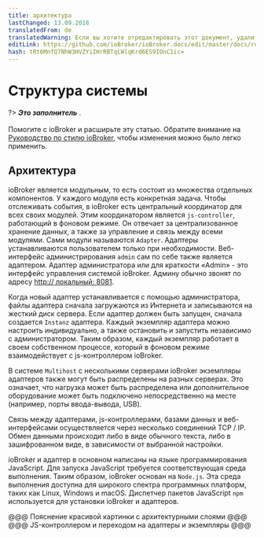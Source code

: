 ```yaml
---
title: архитектура
lastChanged: 13.09.2018
translatedFrom: de
translatedWarning: Если вы хотите отредактировать этот документ, удалите поле «translationFrom», в противном случае этот документ будет снова автоматически переведен
editLink: https://github.com/ioBroker/ioBroker.docs/edit/master/docs/ru/basics/architecture.md
hash: tRt6MnfQ7NhW3HVZYiIHrRBTqLWlqKrd6ES9IOnC1ic=
---
```

# Структура системы
?> ***Это заполнитель*** .<br><br> Помогите с ioBroker и расширьте эту статью. Обратите внимание на [Руководство по стилю ioBroker](https://www.iobroker.net/#de/documentation/community/styleguidedoc.md), чтобы изменения можно было легко применить.

## Архитектура
ioBroker является модульным, то есть состоит из множества отдельных компонентов. У каждого модуля есть конкретная задача. Чтобы отслеживать события, в ioBroker есть центральный координатор для всех своих модулей. Этим координатором является `js-controller`, работающий в фоновом режиме. Он отвечает за централизованное хранение данных, а также за управление и связь между всеми модулями. Сами модули называются `Adapter`. Адаптеры устанавливаются пользователем только при необходимости. Веб-интерфейс администрирования `admin` сам по себе также является адаптером. Адаптер администратора или для краткости «Admin» - это интерфейс управления системой ioBroker. Админу обычно звонят по адресу [http:// локальный: 8081](http://localhost:8081).

Когда новый адаптер устанавливается с помощью администратора, файлы адаптера сначала загружаются из Интернета и записываются на жесткий диск сервера. Если адаптер должен быть запущен, сначала создается `Instanz` адаптера. Каждый экземпляр адаптера можно настроить индивидуально, а также остановить и запустить независимо с администратором. Таким образом, каждый экземпляр работает в своем собственном процессе, который в фоновом режиме взаимодействует с js-контроллером ioBroker.

В системе `Multihost` с несколькими серверами ioBroker экземпляры адаптеров также могут быть распределены на разных серверах. Это означает, что нагрузка может быть распределена или дополнительное оборудование может быть подключено непосредственно на месте (например, порты ввода-вывода, USB).

Связь между адаптерами, js-контроллерами, базами данных и веб-интерфейсами осуществляется через несколько соединений TCP / IP. Обмен данными происходит либо в виде обычного текста, либо в зашифрованном виде, в зависимости от выбранной настройки.

ioBroker и адаптер в основном написаны на языке программирования JavaScript. Для запуска JavaScript требуется соответствующая среда выполнения. Таким образом, ioBroker основан на `Node.js`. Эта среда выполнения доступна для широкого спектра программных платформ, таких как Linux, Windows и macOS. Диспетчер пакетов JavaScript `npm` используется для установки ioBroker и адаптеров.

@@@ Пояснение красивой картинки с архитектурными слоями @@@ @@@ JS-контроллером и переходом на адаптеры и экземпляры @@@